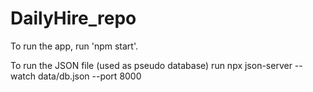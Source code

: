 # DailyHire_repo

To run the app, run 'npm start'.

To run the JSON file (used as pseudo database) run npx json-server --watch data/db.json --port 8000
